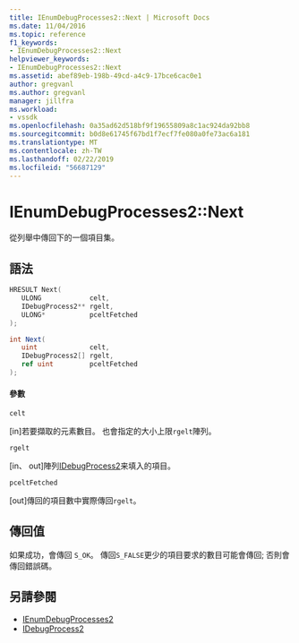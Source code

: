 ```yaml
---
title: IEnumDebugProcesses2::Next | Microsoft Docs
ms.date: 11/04/2016
ms.topic: reference
f1_keywords:
- IEnumDebugProcesses2::Next
helpviewer_keywords:
- IEnumDebugProcesses2::Next
ms.assetid: abef89eb-198b-49cd-a4c9-17bce6cac0e1
author: gregvanl
ms.author: gregvanl
manager: jillfra
ms.workload:
- vssdk
ms.openlocfilehash: 0a35ad62d518bf9f19655809a8c1ac924da92bb8
ms.sourcegitcommit: b0d8e61745f67bd1f7ecf7fe080a0fe73ac6a181
ms.translationtype: MT
ms.contentlocale: zh-TW
ms.lasthandoff: 02/22/2019
ms.locfileid: "56687129"
---
```

# <a name="ienumdebugprocesses2next"></a>IEnumDebugProcesses2::Next
從列舉中傳回下的一個項目集。

## <a name="syntax"></a>語法

```cpp
HRESULT Next(
   ULONG            celt,
   IDebugProcess2** rgelt,
   ULONG*           pceltFetched
);
```

```csharp
int Next(
   uint             celt,
   IDebugProcess2[] rgelt,
   ref uint         pceltFetched
);
```

#### <a name="parameters"></a>參數
 `celt`

 [in]若要擷取的元素數目。 也會指定的大小上限`rgelt`陣列。

 `rgelt`

 [in、 out]陣列[IDebugProcess2](../../../extensibility/debugger/reference/idebugprocess2.md)来填入的項目。

 `pceltFetched`

 [out]傳回的項目數中實際傳回`rgelt`。

## <a name="return-value"></a>傳回值
 如果成功，會傳回 `S_OK`。 傳回`S_FALSE`更少的項目要求的數目可能會傳回; 否則會傳回錯誤碼。

## <a name="see-also"></a>另請參閱
- [IEnumDebugProcesses2](../../../extensibility/debugger/reference/ienumdebugprocesses2.md)
- [IDebugProcess2](../../../extensibility/debugger/reference/idebugprocess2.md)